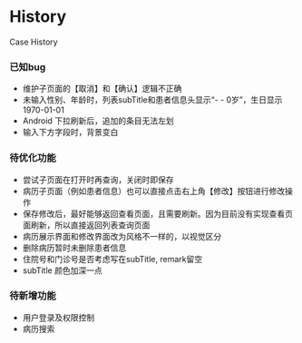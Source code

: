 # History
Case History

### 已知bug
- 维护子页面的【取消】和【确认】逻辑不正确
- 未输入性别、年龄时，列表subTitle和患者信息头显示“- - 0岁”，生日显示1970-01-01
- Android 下拉刷新后，追加的条目无法左划
- 输入下方字段时，背景变白


### 待优化功能
- 尝试子页面在打开时再查询，关闭时即保存
- 病历子页面（例如患者信息）也可以直接点击右上角【修改】按钮进行修改操作
- 保存修改后，最好能够返回查看页面，且需要刷新。因为目前没有实现查看页面刷新，所以直接返回列表查询页面
- 病历展示界面和修改界面改为风格不一样的，以视觉区分
- 删除病历暂时未删除患者信息
- 住院号和门诊号是否考虑写在subTitle, remark留空
- subTitle 颜色加深一点


### 待新增功能
- 用户登录及权限控制
- 病历搜索
